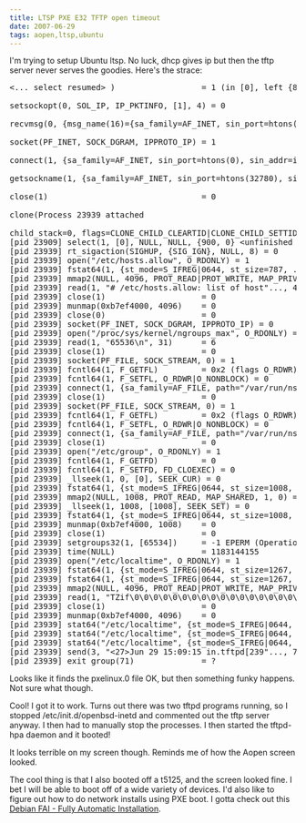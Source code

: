 ```yaml
---
title: LTSP PXE E32 TFTP open timeout
date: 2007-06-29
tags: aopen,ltsp,ubuntu
---
```

I'm trying to setup Ubuntu ltsp. No luck, dhcp gives ip but then the tftp server never serves the goodies. Here's the strace:

<pre>&lt;... select resumed> )                  = 1 (in [0], left {892, 36000})

setsockopt(0, SOL_IP, IP_PKTINFO, [1], 4) = 0

recvmsg(0, {msg_name(16)={sa_family=AF_INET, sin_port=htons(2074), sin_addr=inet_addr("192.168.0.135")}, msg_iov(1)=[{"\0\1/ltsp/i386/pxelinux.0\0octet\0ts"..., 65468}], msg_controllen=24, {cmsg_len=24, cmsg_level=SOL_IP, cmsg_type=, ...}, msg_flags=0}, 0) = 38

socket(PF_INET, SOCK_DGRAM, IPPROTO_IP) = 1

connect(1, {sa_family=AF_INET, sin_port=htons(0), sin_addr=inet_addr("192.168.0.174")}, 16) = 0

getsockname(1, {sa_family=AF_INET, sin_port=htons(32780), sin_addr=inet_addr("192.168.0.174")}, [16]) = 0

close(1)                                = 0

clone(Process 23939 attached

child_stack=0, flags=CLONE_CHILD_CLEARTID|CLONE_CHILD_SETTID|SIGCHLD, child_tidptr=0xb7d89708) = 23939
[pid 23909] select(1, [0], NULL, NULL, {900, 0} &lt;unfinished ...>
[pid 23939] rt_sigaction(SIGHUP, {SIG_IGN}, NULL, 8) = 0
[pid 23939] open("/etc/hosts.allow", O_RDONLY) = 1
[pid 23939] fstat64(1, {st_mode=S_IFREG|0644, st_size=787, ...}) = 0
[pid 23939] mmap2(NULL, 4096, PROT_READ|PROT_WRITE, MAP_PRIVATE|MAP_ANONYMOUS, -1, 0) = 0xb7ef4000
[pid 23939] read(1, "# /etc/hosts.allow: list of host"..., 4096) = 787
[pid 23939] close(1)                    = 0
[pid 23939] munmap(0xb7ef4000, 4096)    = 0
[pid 23939] close(0)                    = 0
[pid 23939] socket(PF_INET, SOCK_DGRAM, IPPROTO_IP) = 0
[pid 23939] open("/proc/sys/kernel/ngroups_max", O_RDONLY) = 1
[pid 23939] read(1, "65536\n", 31)      = 6
[pid 23939] close(1)                    = 0
[pid 23939] socket(PF_FILE, SOCK_STREAM, 0) = 1
[pid 23939] fcntl64(1, F_GETFL)         = 0x2 (flags O_RDWR)
[pid 23939] fcntl64(1, F_SETFL, O_RDWR|O_NONBLOCK) = 0
[pid 23939] connect(1, {sa_family=AF_FILE, path="/var/run/nscd/socket"}, 110) = -1 ENOENT (No such file or directory)
[pid 23939] close(1)                    = 0
[pid 23939] socket(PF_FILE, SOCK_STREAM, 0) = 1
[pid 23939] fcntl64(1, F_GETFL)         = 0x2 (flags O_RDWR)
[pid 23939] fcntl64(1, F_SETFL, O_RDWR|O_NONBLOCK) = 0
[pid 23939] connect(1, {sa_family=AF_FILE, path="/var/run/nscd/socket"}, 110) = -1 ENOENT (No such file or directory)
[pid 23939] close(1)                    = 0
[pid 23939] open("/etc/group", O_RDONLY) = 1
[pid 23939] fcntl64(1, F_GETFD)         = 0
[pid 23939] fcntl64(1, F_SETFD, FD_CLOEXEC) = 0
[pid 23939] _llseek(1, 0, [0], SEEK_CUR) = 0
[pid 23939] fstat64(1, {st_mode=S_IFREG|0644, st_size=1008, ...}) = 0
[pid 23939] mmap2(NULL, 1008, PROT_READ, MAP_SHARED, 1, 0) = 0xb7ef4000
[pid 23939] _llseek(1, 1008, [1008], SEEK_SET) = 0
[pid 23939] fstat64(1, {st_mode=S_IFREG|0644, st_size=1008, ...}) = 0
[pid 23939] munmap(0xb7ef4000, 1008)    = 0
[pid 23939] close(1)                    = 0
[pid 23939] setgroups32(1, [65534])     = -1 EPERM (Operation not permitted)
[pid 23939] time(NULL)                  = 1183144155
[pid 23939] open("/etc/localtime", O_RDONLY) = 1
[pid 23939] fstat64(1, {st_mode=S_IFREG|0644, st_size=1267, ...}) = 0
[pid 23939] fstat64(1, {st_mode=S_IFREG|0644, st_size=1267, ...}) = 0
[pid 23939] mmap2(NULL, 4096, PROT_READ|PROT_WRITE, MAP_PRIVATE|MAP_ANONYMOUS, -1, 0) = 0xb7ef4000
[pid 23939] read(1, "TZif\0\0\0\0\0\0\0\0\0\0\0\0\0\0\0\0\0\0\0\4\0\0\0\4\0"..., 4096) = 1267
[pid 23939] close(1)                    = 0
[pid 23939] munmap(0xb7ef4000, 4096)    = 0
[pid 23939] stat64("/etc/localtime", {st_mode=S_IFREG|0644, st_size=1267, ...}) = 0
[pid 23939] stat64("/etc/localtime", {st_mode=S_IFREG|0644, st_size=1267, ...}) = 0
[pid 23939] stat64("/etc/localtime", {st_mode=S_IFREG|0644, st_size=1267, ...}) = 0
[pid 23939] send(3, "&lt;27>Jun 29 15:09:15 in.tftpd[239"..., 70, MSG_NOSIGNAL) = 70
[pid 23939] exit_group(71)              = ?</pre>

Looks like it finds the pxelinux.0 file OK, but then something funky happens. Not sure what though.

Cool! I got it to work. Turns out there was two tftpd programs running, so I stopped /etc/init.d/openbsd-inetd and commented out the tftp server anyway. I then had to manually stop the processes. I then started the tftpd-hpa daemon and it booted!

It looks terrible on my screen though. Reminds me of how the Aopen screen looked.

The cool thing is that I also booted off a t5125, and the screen looked fine. I bet I will be able to boot off of a wide variety of devices. I'd also like to figure out how to do network installs using PXE boot. I gotta check out this <a href="http://www.informatik.uni-koeln.de/fai/">Debian FAI - Fully Automatic Installation</a>.

